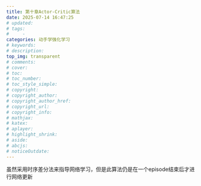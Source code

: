 ```yaml
---
title: 第十章Actor-Critic算法
date: 2025-07-14 16:47:25
# updated:
# tags:
#     - 
categories: 动手学强化学习
# keywords:
# description:
top_img: transparent
# comments:
# cover:
# toc:
# toc_number:
# toc_style_simple:
# copyright:
# copyright_author:
# copyright_author_href:
# copyright_url:
# copyright_info:
# mathjax:
# katex:
# aplayer:
# highlight_shrink:
# aside:
# abcjs:
# noticeOutdate:
---
```


虽然采用时序差分法来指导网络学习，但是此算法仍是在一个episode结束后才进行网络更新

